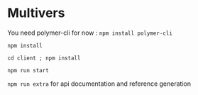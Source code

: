 # Multivers

You need polymer-cli for now : `npm install polymer-cli`

`npm install`

`cd client ; npm install`

`npm run start`

`npm run extra` for api documentation and reference generation
